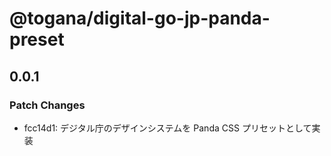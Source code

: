# @togana/digital-go-jp-panda-preset

## 0.0.1

### Patch Changes

- fcc14d1: デジタル庁のデザインシステムを Panda CSS プリセットとして実装
